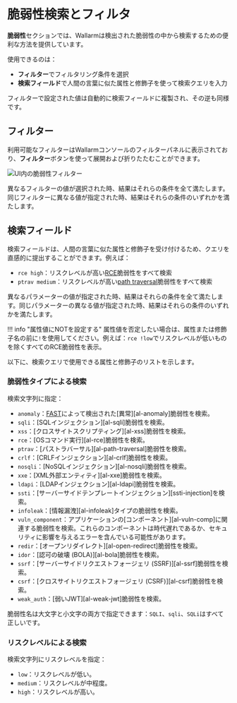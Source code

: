 # 脆弱性検索とフィルタ

**脆弱性**セクションでは、Wallarmは検出された脆弱性の中から検索するための便利な方法を提供しています。

使用できるのは：

* **フィルター**でフィルタリング条件を選択
* **検索フィールド**で人間の言葉に似た属性と修飾子を使って検索クエリを入力

フィルターで設定された値は自動的に検索フィールドに複製され、その逆も同様です。

## フィルター

利用可能なフィルターはWallarmコンソールのフィルターパネルに表示されており、**フィルター**ボタンを使って展開および折りたたむことができます。

![UI内の脆弱性フィルター](../../images/user-guides/search-and-filters/filters-vuln.png)

異なるフィルターの値が選択された時、結果はそれらの条件を全て満たします。同じフィルターに異なる値が指定された時、結果はそれらの条件のいずれかを満たします。

## 検索フィールド

検索フィールドは、人間の言葉に似た属性と修飾子を受け付けるため、クエリを直感的に提出することができます。例えば：

* `rce high`：リスクレベルが高い[RCE](../../attacks-vulns-list.md#remote-code-execution-rce)脆弱性をすべて検索
* `ptrav medium`：リスクレベルが高い[path traversal](../../attacks-vulns-list.md#path-traversal)脆弱性をすべて検索

異なるパラメーターの値が指定された時、結果はそれらの条件を全て満たします。同じパラメーターの異なる値が指定された時、結果はそれらの条件のいずれかを満たします。

!!! info "属性値にNOTを設定する"
    属性値を否定したい場合は、属性または修飾子名の前に`!`を使用してください。例えば：`rce !low`でリスクレベルが低いものを除くすべてのRCE脆弱性を表示。

以下に、検索クエリで使用できる属性と修飾子のリストを示します。

### 脆弱性タイプによる検索

検索文字列に指定：

* `anomaly`：[FAST](../../fast/README.md)によって検出された[異常][al-anomaly]脆弱性を検索。
* `sqli`：[SQLインジェクション][al-sqli]脆弱性を検索。
* `xss`：[クロスサイトスクリプティング][al-xss]脆弱性を検索。
* `rce`：[OSコマンド実行][al-rce]脆弱性を検索。
* `ptrav`：[パストラバーサル][al-path-traversal]脆弱性を検索。
* `crlf`：[CRLFインジェクション][al-crlf]脆弱性を検索。
* `nosqli`：[NoSQLインジェクション][al-nosqli]脆弱性を検索。
* `xxe`：[XML外部エンティティ][al-xxe]脆弱性を検索。
* `ldapi`：[LDAPインジェクション][al-ldapi]脆弱性を検索。
* `ssti`：[サーバーサイドテンプレートインジェクション][ssti-injection]を検索。
* `infoleak`：[情報漏洩][al-infoleak]タイプの脆弱性を検索。
* `vuln_component`：アプリケーションの[コンポーネント][al-vuln-comp]に関連する脆弱性を検索。これらのコンポーネントは時代遅れであるか、セキュリティに影響を与えるエラーを含んでいる可能性があります。
* `redir`：[オープンリダイレクト][al-open-redirect]脆弱性を検索。
* `idor`：[認可の破壊 (BOLA)][al-bola]脆弱性を検索。
* `ssrf`：[サーバーサイドリクエストフォージェリ (SSRF)][al-ssrf]脆弱性を検索。
* `csrf`：[クロスサイトリクエストフォージェリ (CSRF)][al-csrf]脆弱性を検索。
* `weak_auth`：[弱いJWT][al-weak-jwt]脆弱性を検索。

脆弱性名は大文字と小文字の両方で指定できます：`SQLI`、`sqli`、`SQLi`はすべて正しいです。

### リスクレベルによる検索

検索文字列にリスクレベルを指定：

* `low`：リスクレベルが低い。
* `medium`：リスクレベルが中程度。
* `high`：リスクレベルが高い。